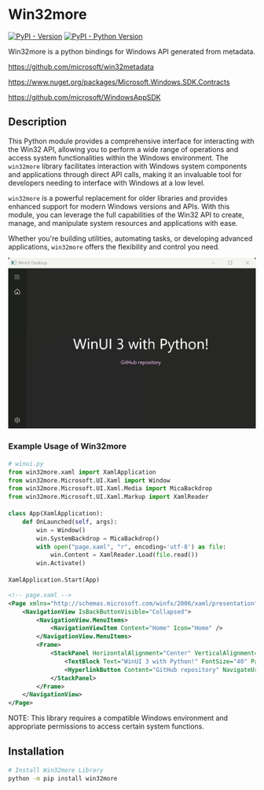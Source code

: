 # Win32more

[![PyPI - Version](https://img.shields.io/pypi/v/win32more.svg)](https://pypi.org/project/win32more)
[![PyPI - Python Version](https://img.shields.io/pypi/pyversions/win32more.svg)](https://pypi.org/project/win32more)

Win32more is a python bindings for Windows API generated from metadata.

https://github.com/microsoft/win32metadata

https://www.nuget.org/packages/Microsoft.Windows.SDK.Contracts

https://github.com/microsoft/WindowsAppSDK

## Description

This Python module provides a comprehensive interface for interacting with the Win32 API, allowing you to perform a wide range of operations and access system functionalities within the Windows environment. The `win32more` library facilitates interaction with Windows system components and applications through direct API calls, making it an invaluable tool for developers needing to interface with Windows at a low level.

`win32more` is a powerful replacement for older libraries and provides enhanced support for modern Windows versions and APIs. With this module, you can leverage the full capabilities of the Win32 API to create, manage, and manipulate system resources and applications with ease.

Whether you're building utilities, automating tasks, or developing advanced applications, `win32more` offers the flexibility and control you need.

![Win32more Example Screenshot](https://github.com/sotanakamura/winui-python/blob/main/img.jpg)

### Example Usage of Win32more
```python
# winui.py
from win32more.xaml import XamlApplication
from win32more.Microsoft.UI.Xaml import Window
from win32more.Microsoft.UI.Xaml.Media import MicaBackdrop
from win32more.Microsoft.UI.Xaml.Markup import XamlReader

class App(XamlApplication):
    def OnLaunched(self, args):
        win = Window()
        win.SystemBackdrop = MicaBackdrop()
        with open("page.xaml", "r", encoding='utf-8') as file:
            win.Content = XamlReader.Load(file.read())
        win.Activate()

XamlApplication.Start(App)
```

```xml
<!-- page.xaml -->
<Page xmlns="http://schemas.microsoft.com/winfx/2006/xaml/presentation">
    <NavigationView IsBackButtonVisible="Collapsed">
        <NavigationView.MenuItems>
            <NavigationViewItem Content="Home" Icon="Home" />
        </NavigationView.MenuItems>
        <Frame>
            <StackPanel HorizontalAlignment="Center" VerticalAlignment="Center">
                <TextBlock Text="WinUI 3 with Python!" FontSize="40" Padding="10" HorizontalAlignment="Center" />
                <HyperlinkButton Content="GitHub repository" NavigateUri="https://github.com/ynkdir/py-win32more" HorizontalAlignment="Center" />
            </StackPanel>
        </Frame>
    </NavigationView>
</Page>
```

NOTE: This library requires a compatible Windows environment and appropriate permissions to access certain system functions.

## Installation

```bash
# Install Win32more Library
python -m pip install win32more
```
